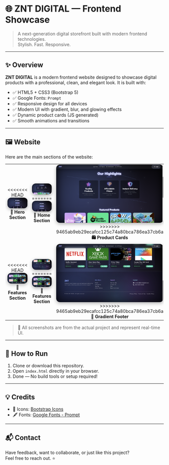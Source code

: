 # 🌐 ZNT DIGITAL — Frontend Showcase

> A next-generation digital storefront built with modern frontend technologies.  
> Stylish. Fast. Responsive.

---

## ✨ Overview

**ZNT DIGITAL** is a modern frontend website designed to showcase digital products with a professional, clean, and elegant look. It is built with:

- ✅ HTML5 + CSS3 (Bootstrap 5)
- ✅ Google Fonts: `Prompt`
- ✅ Responsive design for all devices
- ✅ Modern UI with gradient, blur, and glowing effects
- ✅ Dynamic product cards (JS generated)
- ✅ Smooth animations and transitions

---

## 🖼️ Website 

Here are the main sections of the website:

<table>
  <tr>
    <td align="center" width="50%">
<<<<<<< HEAD
      <img src="screenshot/1.png" alt="Hero Section" style="width: 100%; border-radius: 12px; box-shadow: 0 4px 12px rgba(0,0,0,0.3);" />
      <br /><strong>🔹 Hero Section</strong>
    </td>
    <td align="center" width="50%">
      <img src="screenshot/2.png" alt="Product Cards" style="width: 100%; border-radius: 12px; box-shadow: 0 4px 12px rgba(0,0,0,0.3);" />
=======
      <img src="/screenshot/1.png" alt="Hero Section" style="width: 100%; border-radius: 12px; box-shadow: 0 4px 12px rgba(0,0,0,0.3);" />
      <br /><strong>🔹 Home Section</strong>
    </td>
    <td align="center" width="50%">
      <img src="/screenshot/2.png" alt="Product Cards" style="width: 100%; border-radius: 12px; box-shadow: 0 4px 12px rgba(0,0,0,0.3);" />
>>>>>>> 9465ab9eb29ecafcc125c74a80bca786ea37cb6a
      <br /><strong>🛍️ Product Cards</strong>
    </td>
  </tr>
  <tr>
    <td align="center" width="50%">
<<<<<<< HEAD
      <img src="screenshot/3.png" alt="Features Section" style="width: 100%; border-radius: 12px; box-shadow: 0 4px 12px rgba(0,0,0,0.3);" />
      <br /><strong>🚀 Features Section</strong>
    </td>
    <td align="center" width="50%">
      <img src="screenshot/4.png" alt="Footer" style="width: 100%; border-radius: 12px; box-shadow: 0 4px 12px rgba(0,0,0,0.3);" />
=======
      <img src="/screenshot/3.png" alt="Features Section" style="width: 100%; border-radius: 12px; box-shadow: 0 4px 12px rgba(0,0,0,0.3);" />
      <br /><strong>🚀 Features Section</strong>
    </td>
    <td align="center" width="50%">
      <img src="/screenshot/4.png" alt="Footer" style="width: 100%; border-radius: 12px; box-shadow: 0 4px 12px rgba(0,0,0,0.3);" />
>>>>>>> 9465ab9eb29ecafcc125c74a80bca786ea37cb6a
      <br /><strong>🌈 Gradient Footer</strong>
    </td>
  </tr>
</table>

> 📌 All screenshots are from the actual project and represent real-time UI.

---

## 🚀 How to Run

1. Clone or download this repository.
2. Open `index.html` directly in your browser.
3. Done — No build tools or setup required!

---

## 💡 Credits

- 🎨 Icons: [Bootstrap Icons](https://icons.getbootstrap.com/)
- 🖋 Fonts: [Google Fonts - Prompt](https://fonts.google.com/specimen/Prompt)

---

## 📬 Contact

Have feedback, want to collaborate, or just like this project?  
Feel free to reach out. ⭐
